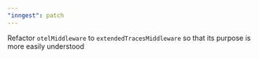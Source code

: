 ```yaml
---
"inngest": patch
---
```


Refactor `otelMiddleware` to `extendedTracesMiddleware` so that its purpose is more easily understood
